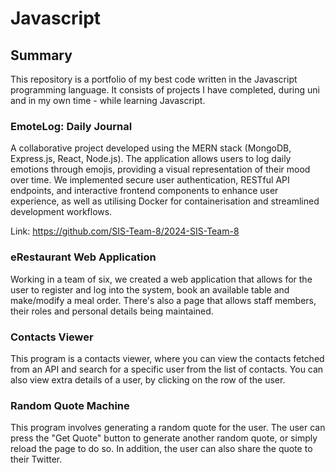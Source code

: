 # Javascript
## Summary
This repository is a portfolio of my best code written in the Javascript programming language. It consists of projects I have completed, during uni and in my own time - while learning Javascript.

### EmoteLog: Daily Journal
A collaborative project developed using the MERN stack (MongoDB, Express.js, React, Node.js). The application allows users to log daily emotions through emojis, providing a visual representation of their mood over time. We implemented secure user authentication, RESTful API endpoints, and interactive frontend components to enhance user experience, as well as utilising Docker for containerisation and streamlined development workflows.

Link: https://github.com/SIS-Team-8/2024-SIS-Team-8

### eRestaurant Web Application
Working in a team of six, we created a web application that allows for the user to register and log into the system, book an available table and make/modify a meal order. There's also a page that allows staff members, their roles and personal details being maintained.

### Contacts Viewer
This program is a contacts viewer, where you can view the contacts fetched from an API and search for a specific user from the list of contacts. You can also view extra details of a user, by clicking on the row of the user.

### Random Quote Machine
This program involves generating a random quote for the user. The user can press the "Get Quote" button to generate another random quote, or simply reload the page to do so. In addition, the user can also share the quote to their Twitter.
